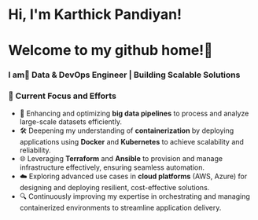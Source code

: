 # Hi, I'm Karthick Pandiyan! 

# Welcome to my github home!👋 

### I am🚀 Data & DevOps Engineer | Building Scalable Solutions

### 🔭 Current Focus and Efforts  
- 🚀 Enhancing and optimizing **big data pipelines** to process and analyze large-scale datasets efficiently.  
- 🛠️ Deepening my understanding of **containerization** by deploying applications using **Docker** and **Kubernetes** to achieve scalability and reliability.  
- 🌐 Leveraging **Terraform** and **Ansible** to provision and manage infrastructure effectively, ensuring seamless automation.  
- ☁️ Exploring advanced use cases in **cloud platforms** (AWS, Azure) for designing and deploying resilient, cost-effective solutions.  
- 🔍 Continuously improving my expertise in orchestrating and managing containerized environments to streamline application delivery.




